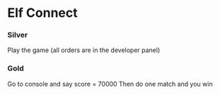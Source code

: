 # Elf Connect
### Silver
Play the game (all orders are in the developer panel)
### Gold
Go to console and say score = 70000
Then do one match and you win 
